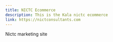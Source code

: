 ```yaml
---
title: NICTC Ecommerce
description: This is the Kala nictc ecommerce
link: https://nictconsultants.com
---
```


Nictc marketing site